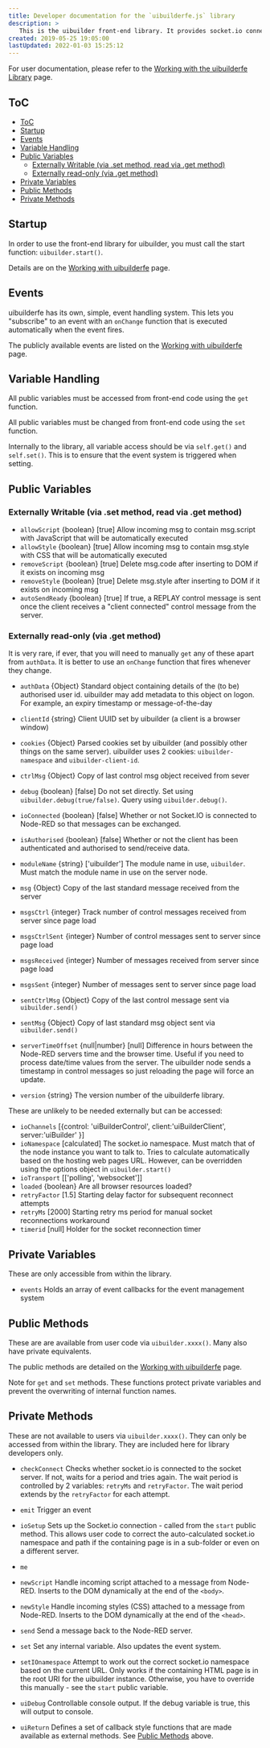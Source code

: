 ```yaml
---
title: Developer documentation for the `uibuilderfe.js` library
description: >
   This is the uibuilder front-end library. It provides socket.io connectivity, simplified message handling and a simple event handler for monitoring for new messages along with some helper utility functions.
created: 2019-05-25 19:05:00
lastUpdated: 2022-01-03 15:25:12
---
```


For user documentation, please refer to the [Working with the uibuilderfe Library](front-end-library) page.

## ToC
- [ToC](#toc)
- [Startup](#startup)
- [Events](#events)
- [Variable Handling](#variable-handling)
- [Public Variables](#public-variables)
  - [Externally Writable (via .set method, read via .get method)](#externally-writable-via-set-method-read-via-get-method)
  - [Externally read-only (via .get method)](#externally-read-only-via-get-method)
- [Private Variables](#private-variables)
- [Public Methods](#public-methods)
- [Private Methods](#private-methods)

## Startup

In order to use the front-end library for uibuilder, you must call the start function: `uibuilder.start()`.

Details are on the [Working with uibuilderfe](front-end-library) page.

## Events

uibuilderfe has its own, simple, event handling system. This lets you "subscribe" to an event with an `onChange` function that is executed automatically when the event fires.

The publicly available events are listed on the [Working with uibuilderfe](front-end-library) page.

## Variable Handling

All public variables must be accessed from front-end code using the `get` function.

All public variables must be changed from front-end code using the `set` function.

Internally to the library, all variable access should be via `self.get()` and `self.set()`. This is to ensure that the event system is triggered when setting.

## Public Variables

### Externally Writable (via .set method, read via .get method)

* `allowScript`  {boolean} [true] Allow incoming msg to contain msg.script with JavaScript that will be automatically executed
* `allowStyle`  {boolean} [true] Allow incoming msg to contain msg.style with CSS that will be automatically executed
* `removeScript` {boolean} [true] Delete msg.code after inserting to DOM if it exists on incoming msg
* `removeStyle`  {boolean} [true] Delete msg.style after inserting to DOM if it exists on incoming msg
* `autoSendReady` {boolean} [true] If true, a REPLAY control message is sent once the client receives a "client connected" control message from the server.

### Externally read-only (via .get method)

It is very rare, if ever, that you will need to manually `get` any of these apart from `authData`. It is better to use an `onChange` function that fires whenever they change.

* `authData` {Object} Standard object containing details of the (to be) authorised user id. uibuilder may add metadata to this object on logon. For example, an expiry timestamp or message-of-the-day

* `clientId` {string} Client UUID set by uibuilder (a client is a browser window)

* `cookies` {Object} Parsed cookies set by uibuilder (and possibly other things on the same server).
  uibuilder uses 2 cookies: `uibuilder-namespace` and `uibuilder-client-id`.

* `ctrlMsg` {Object} Copy of last control msg object received from sever

* `debug` {boolean} [false] Do not set directly.  Set using `uibuilder.debug(true/false)`. Query using `uibuilder.debug()`.

* `ioConnected` {boolean} [false] Whether or not Socket.IO is connected to Node-RED so that messages can be exchanged.
  
* `isAuthorised` {boolean} [false] Whether or not the client has been authenticated and authorised to send/receive data.

* `moduleName` {string} ['uibuilder'] The module name in use, `uibuilder`. Must match the module name in use on the server node.

* `msg` {Object} Copy of the last standard message received from the server

* `msgsCtrl` {integer} Track number of control messages received from server since page load

* `msgsCtrlSent` {integer} Number of control messages sent to server since page load

* `msgsReceived` {integer} Number of messages received from server since page load

* `msgsSent` {integer} Number of messages sent to server since page load

* `sentCtrlMsg` {Object} Copy of the last control message sent via `uibuilder.send()`

* `sentMsg` {Object} Copy of last standard msg object sent via `uibuilder.send()`

* `serverTimeOffset` {null|number} [null] Difference in hours between the Node-RED servers time and the browser time. Useful if you need to process date/time values from the server. The uibuilder node sends a timestamp in control messages so just reloading the page will force an update.

* `version` {string} The version number of the uibuilderfe library.

These are unlikely to be needed externally but can be accessed:

* `ioChannels` [{control: 'uiBuilderControl', client:'uiBuilderClient', server:'uiBuilder' }]
* `ioNamespace` [calculated] The socket.io namespace. Must match that of the node instance you want to talk to. Tries to calculate automatically based on the hosting web pages URL. However, can be overridden using the options object in `uibuilder.start()`
* `ioTransport` [['polling', 'websocket']]
* `loaded` {boolean} Are all browser resources loaded?
* `retryFactor` [1.5] Starting delay factor for subsequent reconnect attempts
* `retryMs` [2000] Starting retry ms period for manual socket reconnections workaround
* `timerid` [null] Holder for the socket reconnection timer

## Private Variables

These are only accessible from within the library.

* `events` Holds an array of event callbacks for the event management system

## Public Methods

These are are available from user code via `uibuilder.xxxx()`. Many also have private equivalents.

The public methods are detailed on the [Working with uibuilderfe](front-end-library?id=helper-methods-functions) page.

Note for `get` and `set` methods. These functions protect private variables and prevent the overwriting of internal function names.

## Private Methods

These are not available to users via `uibuilder.xxxx()`. They can only be accessed from within the library. They are included here for library developers only.

* `checkConnect` Checks whether socket.io is connected to the socket server. If not, waits for a period and tries again. The wait period is controlled by 2 variables: `retryMs` and `retryFactor`. The wait period extends by the `retryFactor` for each attempt.

* `emit` Trigger an event

* `ioSetup` Sets up the Socket.io connection - called from the `start` public method. This allows user code to correct the auto-calculated socket.io namespace and path if the containing page is in a sub-folder or even on a different server.

* `me`

* `newScript` Handle incoming script attached to a message from Node-RED. Inserts to the DOM dynamically at the end of the `<body>`.

* `newStyle` Handle incoming styles (CSS) attached to a message from Node-RED. Inserts to the DOM dynamically at the end of the `<head>`.

* `send` Send a message back to the Node-RED server.

* `set` Set any internal variable. Also updates the event system.

* `setIOnamespace` Attempt to work out the correct socket.io namespace based on the current URL. Only works if the containing HTML page is in the root URI for the uibuilder instance. Otherwise, you have to override this manually - see the `start` public variable.

* `uiDebug` Controllable console output. If the debug variable is true, this will output to console.

* `uiReturn` Defines a set of callback style functions that are made available as external methods. See [Public Methods](#public-methods) above.
